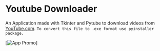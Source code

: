# Youtube Downloader
An Application made with Tkinter and Pytube to download videos from [YouTube.com](https://www.youtube.com).
```To convert this file to .exe format use pyinstaller package.```


[![App Promo](display-video.gif)]
